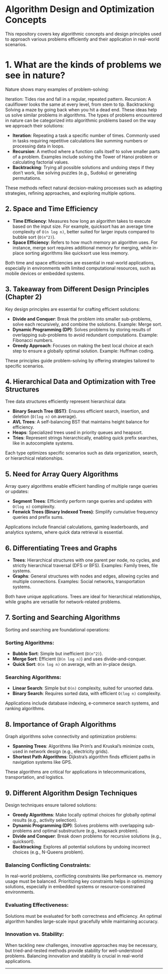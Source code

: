 # Algorithm Design and Optimization Concepts

This repository covers key algorithmic concepts and design principles used to approach various problems efficiently and their application in real-world scenarios.
# 1. What are the kinds of problems we see in nature?
Nature shows many examples of problem-solving:

Iteration: Tides rise and fall in a regular, repeated pattern.
Recursion: A cauliflower looks the same at every level, from stem to tip.
Backtracking: Solving a maze by going back when you hit a dead end.
These ideas help us solve similar problems in algorithms.
The types of problems encountered in nature can be categorized into algorithmic problems based on the way we approach their solutions:

- **Iteration**: Repeating a task a specific number of times. Commonly used in tasks requiring repetitive calculations like summing numbers or processing data in loops.
- **Recursion**: A method where a function calls itself to solve smaller parts of a problem. Examples include solving the Tower of Hanoi problem or calculating factorial values.
- **Backtracking**: Trying all possible solutions and undoing steps if they don’t work, like solving puzzles (e.g., Sudoku) or generating permutations.

These methods reflect natural decision-making processes such as adapting strategies, refining approaches, and exploring multiple options.

## 2. Space and Time Efficiency

- **Time Efficiency**: Measures how long an algorithm takes to execute based on the input size. For example, quicksort has an average time complexity of `O(n log n)`, better suited for larger inputs compared to bubble sort (`O(n^2)`).
- **Space Efficiency**: Refers to how much memory an algorithm uses. For instance, merge sort requires additional memory for merging, while in-place sorting algorithms like quicksort use less memory.

Both time and space efficiencies are essential in real-world applications, especially in environments with limited computational resources, such as mobile devices or embedded systems.

## 3. Takeaway from Different Design Principles (Chapter 2)

Key design principles are essential for crafting efficient solutions:

- **Divide and Conquer**: Break the problem into smaller sub-problems, solve each recursively, and combine the solutions. Example: Merge sort.
- **Dynamic Programming (DP)**: Solves problems by storing results of overlapping sub-problems to avoid redundant computations. Example: Fibonacci numbers.
- **Greedy Approach**: Focuses on making the best local choice at each step to ensure a globally optimal solution. Example: Huffman coding.

These principles guide problem-solving by offering strategies tailored to specific scenarios.

## 4. Hierarchical Data and Optimization with Tree Structures

Tree data structures efficiently represent hierarchical data:

- **Binary Search Tree (BST)**: Ensures efficient search, insertion, and deletion (`O(log n)` on average).
- **AVL Trees**: A self-balancing BST that maintains height balance for efficiency.
- **Heaps**: Specialized trees used in priority queues and heapsort.
- **Tries**: Represent strings hierarchically, enabling quick prefix searches, like in autocomplete systems.

Each type optimizes specific scenarios such as data organization, search, or hierarchical relationships.

## 5. Need for Array Query Algorithms

Array query algorithms enable efficient handling of multiple range queries or updates:

- **Segment Trees**: Efficiently perform range queries and updates with `O(log n)` complexity.
- **Fenwick Trees (Binary Indexed Trees)**: Simplify cumulative frequency queries and prefix sums.

Applications include financial calculations, gaming leaderboards, and analytics systems, where quick data retrieval is essential.

## 6. Differentiating Trees and Graphs

- **Trees**: Hierarchical structures with one parent per node, no cycles, and strictly hierarchical traversal (DFS or BFS). Examples: Family trees, file systems.
- **Graphs**: General structures with nodes and edges, allowing cycles and multiple connections. Examples: Social networks, transportation systems.

Both have unique applications. Trees are ideal for hierarchical relationships, while graphs are versatile for network-related problems.

## 7. Sorting and Searching Algorithms

Sorting and searching are foundational operations:

### Sorting Algorithms:
- **Bubble Sort**: Simple but inefficient (`O(n^2)`).
- **Merge Sort**: Efficient (`O(n log n)`) and uses divide-and-conquer.
- **Quick Sort**: `O(n log n)` on average, with an in-place design.

### Searching Algorithms:
- **Linear Search**: Simple but `O(n)` complexity, suited for unsorted data.
- **Binary Search**: Requires sorted data, with efficient `O(log n)` complexity.

Applications include database indexing, e-commerce search systems, and ranking algorithms.

## 8. Importance of Graph Algorithms

Graph algorithms solve connectivity and optimization problems:

- **Spanning Trees**: Algorithms like Prim’s and Kruskal’s minimize costs, used in network design (e.g., electricity grids).
- **Shortest Path Algorithms**: Dijkstra’s algorithm finds efficient paths in navigation systems like GPS.

These algorithms are critical for applications in telecommunications, transportation, and logistics.

## 9. Different Algorithm Design Techniques

Design techniques ensure tailored solutions:

- **Greedy Algorithms**: Make locally optimal choices for globally optimal results (e.g., activity selection).
- **Dynamic Programming (DP)**: Solves problems with overlapping sub-problems and optimal substructure (e.g., knapsack problem).
- **Divide and Conquer**: Break down problems for recursive solutions (e.g., quicksort).
- **Backtracking**: Explores all potential solutions by undoing incorrect choices (e.g., N-Queens problem).

### Balancing Conflicting Constraints:
In real-world problems, conflicting constraints like performance vs. memory usage must be balanced. Prioritizing key constraints helps in optimizing solutions, especially in embedded systems or resource-constrained environments.

### Evaluating Effectiveness:
Solutions must be evaluated for both correctness and efficiency. An optimal algorithm handles large-scale input gracefully while maintaining accuracy.

### Innovation vs. Stability:
When tackling new challenges, innovative approaches may be necessary, but tried-and-tested methods provide stability for well-understood problems. Balancing innovation and stability is crucial in real-world applications.

---


